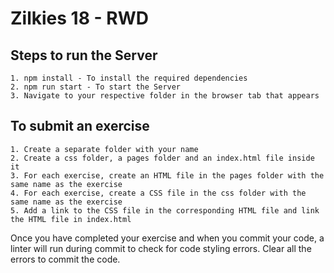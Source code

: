 # Zilkies 18 - RWD

## Steps to run the Server
    1. npm install - To install the required dependencies
    2. npm run start - To start the Server
    3. Navigate to your respective folder in the browser tab that appears

## To submit an exercise
    1. Create a separate folder with your name
    2. Create a css folder, a pages folder and an index.html file inside it
    3. For each exercise, create an HTML file in the pages folder with the same name as the exercise
    4. For each exercise, create a CSS file in the css folder with the same name as the exercise
    5. Add a link to the CSS file in the corresponding HTML file and link the HTML file in index.html

Once you have completed your exercise and when you commit your code, a linter will run during commit to check for code styling errors. Clear all the errors to commit the code.



